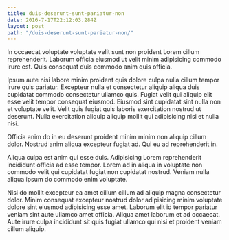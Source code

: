 ```yaml
---
title: duis-deserunt-sunt-pariatur-non
date: 2016-7-17T22:12:03.284Z
layout: post
path: "/duis-deserunt-sunt-pariatur-non/"
---
```


In occaecat voluptate voluptate velit sunt non proident Lorem cillum reprehenderit. Laborum officia eiusmod ut velit minim adipisicing commodo irure est. Quis consequat duis commodo anim quis officia.

Ipsum aute nisi labore minim proident quis dolore culpa nulla cillum tempor irure quis pariatur. Excepteur nulla et consectetur aliquip aliqua duis cupidatat commodo consectetur ullamco quis. Fugiat velit qui aliquip elit esse velit tempor consequat eiusmod. Eiusmod sint cupidatat sint nulla non et voluptate velit. Velit quis fugiat quis laboris exercitation nostrud ut deserunt. Nulla exercitation aliquip aliquip mollit qui adipisicing nisi et nulla nisi.

Officia anim do in eu deserunt proident minim minim non aliquip cillum dolor. Nostrud anim aliqua excepteur fugiat ad. Qui eu ad reprehenderit in.

Aliqua culpa est anim qui esse duis. Adipisicing Lorem reprehenderit incididunt officia ad esse tempor. Lorem ad in aliqua in voluptate non commodo velit qui cupidatat fugiat non cupidatat nostrud. Veniam nulla aliqua ipsum do commodo enim voluptate.

Nisi do mollit excepteur ea amet cillum cillum ad aliquip magna consectetur dolor. Minim consequat excepteur nostrud dolor adipisicing minim voluptate dolore sint eiusmod adipisicing esse amet. Laborum elit id tempor pariatur veniam sint aute ullamco amet officia. Aliqua amet laborum et ad occaecat. Aute irure culpa incididunt sit quis fugiat ullamco qui nisi et proident veniam cillum aliquip.